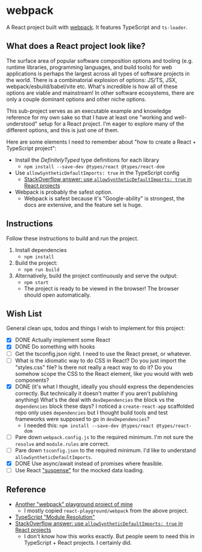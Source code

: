 # webpack

A React project built with [webpack](https://webpack.js.org/). It features TypeScript and `ts-loader`.

## What does a React project look like?

The surface area of popular software composition options and tooling (e.g. runtime libraries, programming languages, and build
tools) for web applications is perhaps the largest across all types of software projects in the world. There is a
combinatorial explosion of options: JS/TS, JSX, webpack/esbuild/babel/vite etc. What's incredible is how all of these
options are viable and mainstream! In other software ecosystems, there are only a couple dominant options and other
niche options.

This sub-project serves as an executable example and knowledge reference for my own sake so that I have at least one
"working and well-understood" setup for a React project. I'm eager to explore many of the different options, and this
is just one of them.

Here are some elements I need to remember about "how to create a React + TypeScript project":

* Install the *DefinitelyTyped* type definitions for each library
  * `npm install --save-dev @types/react @types/react-dom`
* Use `allowSyntheticDefaultImports: true` in the TypeScript config
  * [StackOverflow answer: use `allowSyntheticDefaultImports: true` in React projects](https://stackoverflow.com/a/57555126)
* Webpack is probably the safest option.
  * Webpack is safest because it's "Google-ability" is strongest, the docs are extensive, and the feature set is huge. 

## Instructions

Follow these instructions to build and run the project.

1. Install dependencies
    * `npm install`
1. Build the project:
    * `npm run build`
1. Alternatively, build the project continuously and serve the output:
    * `npm start`
    * The project is ready to be viewed in the browser! The browser should open automatically.

## Wish List

General clean ups, todos and things I wish to implement for this project:

* [x] DONE Actually implement some React 
* [x] DONE Do something with hooks
* [ ] Get the tsconfig.json right. I need to use the React preset, or whatever.
* [ ] What is the idiomatic way to do CSS in React? Do you just import the "styles.css" file? Is there not really a react
  way to do it? Do you somehow scope the CSS to the React element, like you would with web components?
* [x] DONE (it's what I thought, ideally you should express the dependencies correctly. But technically it doesn't matter if you aren't publishing anything) What's the deal with `devDependencies` the block vs the `dependencies` block these days? I noticed a `create-react-app`
  scaffolded repo only uses `dependencies` but I thought build tools and test frameworks were supposed to go in `devDependencies`?
  * I needed this: `npm install --save-dev @types/react @types/react-dom` 
* [ ] Pare down `webpack.config.js` to the required minimum. I'm not sure the `resolve` and `module.rules` are correct.
* [ ] Pare down `tsconfig.json` to the required minimum. I'd like to understand `allowSyntheticDefaultImports`.
* [x] DONE Use async/await instead of promises where feasible.
* [ ] Use React ["suspense"](https://reactjs.org/docs/react-api.html#reactsuspense) for the mocked data loading.

## Reference

* [Another "webpack" playground project of mine](https://github.com/dgroomes/javascript-playground/tree/main/webpack)
  * I mostly copied `react-playground/webpack` from the above project. 
* [TypeScript "Module Resolution"](https://www.typescriptlang.org/docs/handbook/module-resolution.html)
* [StackOverflow answer: use `allowSyntheticDefaultImports: true` in React projects](https://stackoverflow.com/a/57555126)
  * I don't know how this works exactly. But people seem to need this in TypeScript + React projects. I certainly did.
